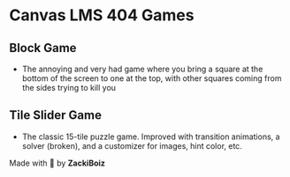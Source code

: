 # Canvas LMS 404 Games

## Block Game
- The annoying and very had game where you bring a square at the bottom of the screen to one at the top, with other squares coming from the sides trying to kill you

## Tile Slider Game
- The classic 15-tile puzzle game. Improved with transition animations, a solver (broken), and a customizer for images, hint color, etc.

Made with 📝 by **ZackiBoiz**
